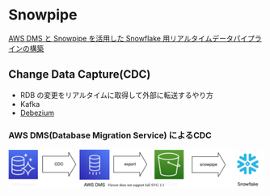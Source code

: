 # Snowpipe

[AWS DMS と Snowpipe を活用した Snowflake 用リアルタイムデータパイプラインの構築](https://zenn.dev/yohei/articles/2021-04-24-snowflake-dms-rds)


## Change Data Capture(CDC)

- RDB の変更をリアルタイムに取得して外部に転送するやり方
- Kafka
- [Debezium](https://debezium.io/)

### AWS DMS(Database Migration Service) によるCDC

![](cdc_dms.svg)